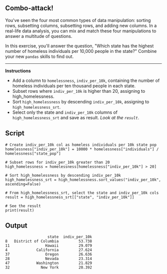 ## Combo-attack!

You've seen the four most common types of data manipulation: sorting rows, subsetting columns, subsetting rows, and adding new columns. In a real-life data analysis, you can mix and match these four manipulations to answer a multitude of questions.

In this exercise, you'll answer the question, "Which state has the highest number of homeless individuals per 10,000 people in the state?" Combine your new `pandas` skills to find out.

<hr>

**Instructions**
* Add a column to `homelessness`, `indiv_per_10k`, containing the number of homeless individuals per ten thousand people in each state.
* Subset rows where `indiv_per_10k` is higher than 20, assigning to high_homelessness.
* Sort `high_homelessness` by descending `indiv_per_10k`, assigning to `high_homelessness_srt`.
* Select only the state and `indiv_per_10k` columns of `high_homelessness_srt` and save as result. *Look at the `result`*.

## Script
```
# Create indiv_per_10k col as homeless individuals per 10k state pop
homelessness["indiv_per_10k"] = 10000 * homelessness["individuals"] / homelessness["state_pop"]

# Subset rows for indiv_per_10k greater than 20
high_homelessness = homelessness[homelessness["indiv_per_10k"] > 20]

# Sort high_homelessness by descending indiv_per_10k
high_homelessness_srt = high_homelessness.sort_values("indiv_per_10k", ascending=False)

# From high_homelessness_srt, select the state and indiv_per_10k cols
result = high_homelessness_srt[["state", "indiv_per_10k"]]

# See the result
print(result)
```

## Output
```
                   state  indiv_per_10k
8   District of Columbia         53.738
11                Hawaii         29.079
4             California         27.624
37                Oregon         26.636
28                Nevada         23.314
47            Washington         21.829
32              New York         20.392
```